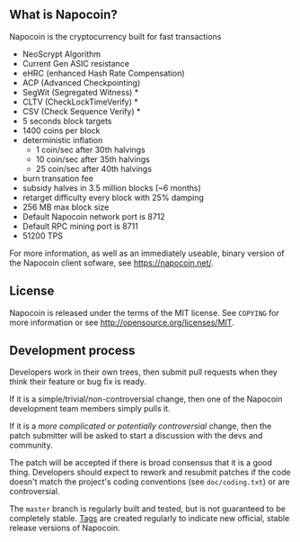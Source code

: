 What is Napocoin?
----------------

Napocoin is the cryptocurrency built for fast transactions
 - NeoScrypt Algorithm
 - Current Gen ASIC resistance
 - eHRC (enhanced Hash Rate Compensation)
 - ACP (Advanced Checkpointing)
 - SegWit (Segregated Witness) *
 - CLTV (CheckLockTimeVerify) *
 - CSV (Check Sequence Verify) *
 - 5 seconds block targets
 - 1400 coins per block
 - deterministic inflation 
    - 1 coin/sec after 30th halvings
    - 10 coin/sec after 35th halvings
    - 25 coin/sec after 40th halvings
 - burn transation fee
 - subsidy halves in 3.5 million  blocks (~6 months)
 - retarget difficulty every block with 25% damping
 - 256 MB max block size
 - Default Napocoin network port is 8712
 - Default RPC mining port is 8711
 - 51200 TPS

For more information, as well as an immediately useable, binary version of
the Napocoin client sofware, see https://napocoin.net/.

License
-------

Napocoin is released under the terms of the MIT license. See `COPYING` for more
information or see http://opensource.org/licenses/MIT.

Development process
-------------------

Developers work in their own trees, then submit pull requests when they think
their feature or bug fix is ready.

If it is a simple/trivial/non-controversial change, then one of the Napocoin
development team members simply pulls it.

If it is a *more complicated or potentially controversial* change, then the patch
submitter will be asked to start a discussion with the devs and community.

The patch will be accepted if there is broad consensus that it is a good thing.
Developers should expect to rework and resubmit patches if the code doesn't
match the project's coding conventions (see `doc/coding.txt`) or are
controversial.

The `master` branch is regularly built and tested, but is not guaranteed to be
completely stable. [Tags](https://github.com/Zetalon0/Napocoin/tags) are created
regularly to indicate new official, stable release versions of Napocoin.
